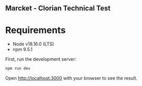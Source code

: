 ## Marcket - Clorian Technical Test

# Requirements

- Node v18.16.0 (LTS)
- npm 9.5.1

First, run the development server:

```bash
npm run dev
```

Open [http://localhost:3000](http://localhost:3000) with your browser to see the result.
